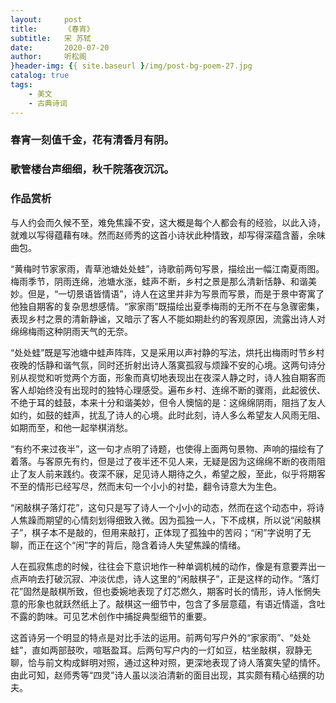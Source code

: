 ```yaml
---
layout:     post
title:      《春宵》
subtitle:   宋 苏轼
date:       2020-07-20
author:     听松阁
}header-img: {{ site.baseurl }/img/post-bg-poem-27.jpg
catalog: true
tags:
    - 美文
    - 古典诗词
---
```


### 春宵一刻值千金，花有清香月有阴。
### 歌管楼台声细细，秋千院落夜沉沉。



### 作品赏析
与人约会而久候不至，难免焦躁不安，这大概是每个人都会有的经验，以此入诗，就难以写得蕴藉有味。然而赵师秀的这首小诗状此种情致，却写得深蕴含蓄，余味曲包。

“黄梅时节家家雨，青草池塘处处蛙”，诗歌前两句写景，描绘出一幅江南夏雨图。梅雨季节，阴雨连绵，池塘水涨，蛙声不断，乡村之景是那么清新恬静、和谐美妙。但是，“一切景语皆情语”，诗人在这里并非为写景而写景，而是于景中寄寓了他独自期客的复杂思想感情。“家家雨”既描绘出夏季梅雨的无所不在与急骤密集，表现乡村之景的清新静谧，又暗示了客人不能如期赴约的客观原因，流露出诗人对绵绵梅雨这种阴雨天气的无奈。

“处处蛙”既是写池塘中蛙声阵阵，又是采用以声衬静的写法，烘托出梅雨时节乡村夜晚的恬静和谐气氛，同时还折射出诗人落寞孤寂与烦躁不安的心境。这两句诗分别从视觉和听觉两个方面，形象而真切地表现出在夜深人静之时，诗人独自期客而客人却始终没有出现时的独特心理感受。遍布乡村、连绵不断的骤雨，此起彼伏、不绝于耳的蛙鼓，本来十分和谐美妙，但令人懊恼的是：这绵绵阴雨，阻挡了友人如约，如鼓的蛙声，扰乱了诗人的心境。此时此刻，诗人多么希望友人风雨无阻、如期而至，和他一起举棋消愁。

“有约不来过夜半”，这一句才点明了诗题，也使得上面两句景物、声响的描绘有了着落。与客原先有约，但是过了夜半还不见人来，无疑是因为这绵绵不断的夜雨阻止了友人前来践约。夜深不寐，足见诗人期待之久，希望之殷，至此，似乎将期客不至的情形已经写尽，然而末句一个小小的衬垫，翻令诗意大为生色。

“闲敲棋子落灯花”，这句只是写了诗人一个小小的动态，然而在这个动态中，将诗人焦躁而期望的心情刻划得细致入微。因为孤独一人，下不成棋，所以说“闲敲棋子”，棋子本不是敲的，但用来敲打，正体现了孤独中的苦闷；“闲”字说明了无聊，而正在这个“闲”字的背后，隐含着诗人失望焦躁的情绪。

人在孤寂焦虑的时候，往往会下意识地作一种单调机械的动作，像是有意要弄出一点声响去打破沉寂、冲淡优虑，诗人这里的“闲敲棋子”，正是这样的动作。“落灯花”固然是敲棋所致，但也委婉地表现了灯芯燃久，期客时长的情形，诗人怅惘失意的形象也就跃然纸上了。敲棋这一细节中，包含了多层意蕴，有语近情遥，含吐不露的韵味。可见艺术创作中捕捉典型细节的重要。

这首诗另一个明显的特点是对比手法的运用。前两句写户外的“家家雨”、“处处蛙”，直如两部鼓吹，喧聒盈耳。后两句写户内的一灯如豆，枯坐敲棋，寂静无聊，恰与前文构成鲜明对照，通过这种对照，更深地表现了诗人落寞失望的情怀。由此可知，赵师秀等“四灵”诗人虽以淡泊清新的面目出现，其实颇有精心结撰的功夫。
